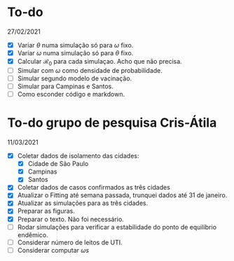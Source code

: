 # To-do
27/02/2021
- [x] Variar $\theta$ numa simulação só para $\omega$ fixo.
- [x] Variar $\omega$ numa simulação só para $\theta$ fixo.
- [x] Calcular $\mathcal{R}_0$ para cada simulaçao. Acho que não precisa.
- [ ] Simular com $\omega$ como densidade de probabilidade.
- [ ] Simular segundo modelo de vacinação.
- [ ] Simular para Campinas e Santos.
- [ ] Como esconder código e markdown.

# To-do grupo de pesquisa Cris-Átila
11/03/2021
- [x] Coletar dados de isolamento das cidades:
    - [x] Cidade de São Paulo
    - [x] Campinas 
    - [x] Santos
- [x] Coletar dados de casos confirmados as três cidades    
- [x] Atualizar o Fitting até semana passada, trunquei dados até 31 de janeiro.
- [x] Atualizar as simulações para as três cidades.
- [x] Preparar as figuras.
- [x] Preparar o texto. Não foi necessário.
- [ ] Rodar simulações para verificar a estabilidade do ponto de equilíbrio endêmico.
- [ ] Considerar número de leitos de UTI.
- [ ] Considerar  computar $\omega s$